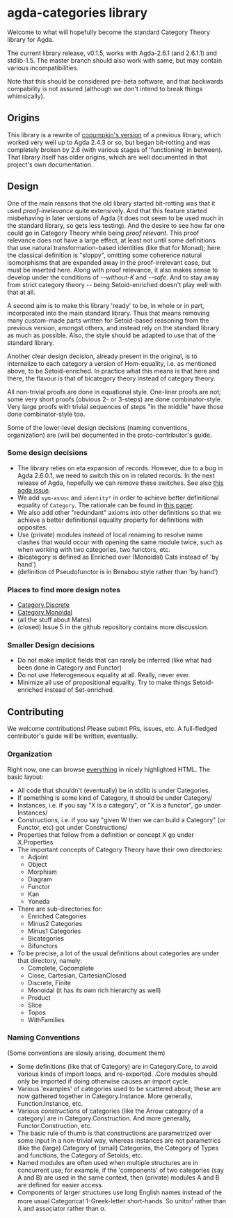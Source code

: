 # agda-categories library

Welcome to what will hopefully become the standard Category Theory library for Agda.

The current library release, v0.1.5, works with Agda-2.6.1 (and 2.6.1.1) and stdlib-1.5.  The master
branch should also work with same, but may contain various incompatibilities.

Note that this should be considered pre-beta software, and that backwards compability
is not assured (although we don't intend to break things whimsically).

## Origins

This library is a rewrite of [copumpkin's version](https://github.com/copumpkin/categories)
of a previous library, which worked very well up to Agda 2.4.3 or so, but began bit-rotting and
was completely broken by 2.6 (with various stages of 'functioning' in between). That library
itself has older origins, which are well documented in that project's own documentation.

## Design

One of the main reasons that the old library started bit-rotting was that it used
*proof-irrelevance* quite extensively. And that this feature started misbehaving in later
versions of Agda (it does not seem to be used much in the standard library, so gets less
testing). And the desire to see how far one could go in Category Theory while being
*proof relevant*. This proof relevance does not have a large effect, at least not until some
definitions that use natural transformation-based identities (like that for Monad); here
the classical definition is "sloppy", omitting some coherence natural isomorphisms that
are expanded away in the proof-irrelevant case, but must be inserted here. Along with
proof relevance, it also makes sense to develop under the conditions of *--without-K* and
*--safe*.  And to stay away from strict category theory -- being Setoid-enriched doesn't
play well with that at all.

A second aim is to make this library 'ready' to be, in whole or in part, incorporated into
the main standard library. Thus that means removing many custom-made parts written for
Setoid-based reasoning from the previous version, amongst others, and instead rely on the
standard library as much as possible. Also, the style should be adapted to use that of the
standard library.

Another clear design decision, already present in the original, is to internalize to each
category a version of Hom-equality, i.e. as mentioned above, to be
Setoid-enriched.  In practice what this means is that here and there, the flavour is that
of bicategory theory instead of category theory.

All non-trivial proofs are done in equational style. One-liner proofs are not; some very
short proofs (obvious 2- or 3-steps) are done combinator-style. Very large proofs with
trivial sequences of steps "in the middle" have those done combinator-style too.

Some of the lower-level design decisions (naming conventions, organization) are (will be) 
documented in the proto-contributor's guide.

### Some design decisions
- The library relies on eta expansion of records. However, due to a bug in Agda
  2.6.0.1, we need to switch this on in related records. In the next release of Agda,
  hopefully we can remove these switches. See also [this agda
  issue](https://github.com/agda/agda/issues/4142).
- We add `sym-assoc` and `identity²` in order to achieve better definitional equality
  of `Category`. The rationale can be found in [this
  paper](https://arxiv.org/pdf/1401.7694.pdf). 
- We also add other "redundant" axioms into other definitions so that we achieve a better
  definitional equality property for definitions with opposites.
- Use (private) modules instead of local renaming to resolve name clashes that
  would occur with opening the same module twice, such as when working with
  two categories, two functors, etc.
- (bicategory is defined as Enriched over (Monoidal) Cats instead of 'by hand')
- (definition of Pseudofunctor is in Benabou style rather than 'by hand')
  
### Places to find more design notes
- [Category.Discrete](Categories/Category/Discrete.agda)
- [Category.Monoidal](Categories/Category/Monoidal.agda)
- (all the stuff about Mates)
- (closed) Issue 5 in the github repository contains more discussion.

### Smaller Design decisions
- Do not make implicit fields that can rarely be inferred (like what had been done in
  Category and Functor)
- Do not use Heterogeneous equality at all. Really, never ever.
- Minimize all use of propositional equality. Try to make things Setoid-enriched instead
  of Set-enriched.

## Contributing

We welcome contributions! Please submit PRs, issues, etc. A full-fledged contributor's guide
will be written, eventually.

### Organization

Right now, one can browse [everything](https://agda.github.io/agda-categories/) in 
nicely highlighted HTML. The basic layout:
- All code that shouldn't (eventually) be in stdlib is under Categories.
- If something is some kind of Category, it should be under Category/
- Instances, i.e. if you say "X is a category", or "X is a functor", go under Instances/
- Constructions, i.e. if you say "given W then we can build a Category" (or Functor, etc)
  got under Constructions/
- Properties that follow from a definition or concept X go under X.Properties
- The important concepts of Category Theory have their own directories:
  - Adjoint
  - Object
  - Morphism
  - Diagram
  - Functor
  - Kan
  - Yoneda
- There are sub-directories for:
  - Enriched Categories
  - Minus2 Categories
  - Minus1 Categories
  - Bicategories
  - Bifunctors
- To be precise, a lot of the usual definitions about categories are under that
  directory, namely:
  - Complete, Cocomplete
  - Close, Cartesian, CartesianClosed
  - Discrete, Finite
  - Monoidal (it has its own rich hierarchy as well)
  - Product
  - Slice
  - Topos
  - WithFamilies

### Naming Conventions

(Some conventions are slowly arising, document them)
- Some definitions (like that of Category) are in Category.Core, to avoid various kinds
  of import loops, and re-exported. .Core modules should only be imported if doing otherwise
  causes an import cycle.
- Various 'examples' of categories used to be scattered about; these are now gathered
  together in Category.Instance. More generally, Function.Instance, etc.
- Various *constructions* of categories (like the Arrow category of a category) are in
  Category.Construction. And more generally, Functor.Construction, etc.
- The basic rule of thumb is that constructions are parametrized over some input in a
  non-trivial way, whereas instances are not parametrics (like the (large) Category of
  (small) Categories, the Category of Types and functions, the Category of Setoids, etc.
- Named modules are often used when multiple structures are in concurrent use; for example,
  if the 'components' of two categories (say A and B) are used in the same context, then
  (private) modules A and B are defined for easier access.
- Components of larger structures use long English names instead of the more usual
  Categorical 1-Greek-letter short-hands.  So unitor<sup>l</sup> rather than
  &lambda; and associator rather than &alpha;.

